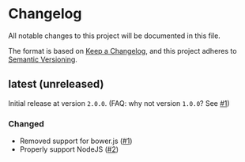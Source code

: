 # Changelog

All notable changes to this project will be documented in this file.

The format is based on [Keep a Changelog](https://keepachangelog.com/en/1.1.0/),
and this project adheres to [Semantic Versioning](https://semver.org/spec/v2.0.0.html).

## latest (unreleased)
Initial release at version `2.0.0`. (FAQ: why not version `1.0.0`? See [#1](https://github.com/Vectorial1024/leaflet-color-markers/issues/1))

### Changed
- Removed support for bower.js ([#1](https://github.com/Vectorial1024/leaflet-color-markers/issues/1))
- Properly support NodeJS ([#2](https://github.com/Vectorial1024/leaflet-color-markers/issues/2))
